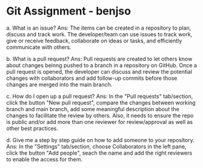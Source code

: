 # Git Assignment - benjso

a. What is an issue?
 Ans: The items can be created in a repository to plan, discuss and track work. The developer/team can use issues to track work, give or receive feedback, collaborate on ideas or tasks, and efficiently communicate with others.

b. What is a pull request?
Ans: Pull requests are created to let others know about changes beinng pushed to a branch in a repository on GitHub. Once a pull request is opened, the developer can discuss and review the potential changes with collaborators and add follow-up commits before those changes are merged into the main branch.

c. How do I open up a pull request?
Ans: In the "Pull requests" tab/section, click the button "New pull request", compare the changes between working branch and main branch, add some meaningful description about the changes to facilitate the review by others. Also, it needs to ensure the repo is public and/or add more than one reviewer for review/approval as well as other best practices.

d. Give me a step by step guide on how to add someone to your repository.
Ans: In the "Settings" tab/section, choose Collaborators in the left pane, click the button "Add people", seach the name and add the right reviewers to enable the access for them.

